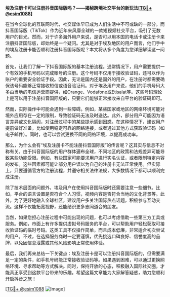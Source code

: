 **埃及注册卡可以注册抖音国际版吗？——揭秘跨境社交平台的新玩法[[TG💪+ @esim1088](https://t.me/s/esim1088)]**

在当今全球化的互联网时代，社交媒体早已成为人们生活中不可或缺的一部分。而抖音国际版（TikTok）作为近年来风靡全球的一款短视频社交平台，吸引了无数用户的目光。然而，对于许多海外用户来说，是否可以用本国的电话卡或注册卡来注册抖音国际版，却始终是一个疑问。尤其是对于埃及地区的用户而言，他们手中的埃及注册卡能否顺利注册抖音国际版呢？本文将从多个角度为您详细解读这一问题。

首先，让我们了解一下抖音国际版的基本注册流程。通常情况下，用户需要提供一个有效的手机号码以完成账号的注册。这个号码不仅用于接收验证码，还可以作为账户的重要安全验证手段。因此，无论是国内还是国外的用户，在注册时都需要确保该号码能够正常接收短信或语音验证码。对于埃及用户来说，他们的手机号码大多由当地的电信运营商提供，如Orange、Vodafone或Etisalat等。这些号码理论上是可以用于注册抖音国际版的，只要它们能够正常接收来自平台的验证码即可。

然而，实际操作中可能会遇到一些障碍。例如，某些国家或地区的网络环境可能对境外应用存在一定的限制，导致验证码无法及时送达。此外，部分用户可能因为语言差异或文化隔阂，对注册过程中的某些提示感到困惑。在这种情况下，建议用户提前做好准备，比如使用稳定可靠的网络连接，或者通过其他方式获取验证码（如电子邮件）。同时，也可以尝试更换不同的网络环境，以提高成功率。

那么，为什么会有“埃及注册卡不能注册抖音国际版”的传言呢？这其实与信息不对称有关。由于抖音国际版的用户群体遍布全球，不同地区的政策和法规差异可能导致某些功能受限。例如，有些国家可能要求用户进行实名认证，或者限制特定内容的发布。这些因素都可能让部分用户误以为自己的注册卡无法正常使用。但实际上，只要遵循官方的注册流程，并遵守相关法律法规，大多数情况下都可以顺利完成注册。

除了技术层面的问题外，埃及用户在使用抖音国际版时还需要注意一些细节。比如，平台的语言设置是否符合个人习惯，视频内容是否符合当地的文化背景等。此外，为了更好地融入全球社区，建议用户多关注国际热点话题，积极参与互动交流。这样不仅能拓宽视野，还能结识更多志同道合的朋友。

当然，如果您担心注册过程中可能出现的问题，也可以考虑借助一些第三方工具或服务。例如，市面上有许多提供虚拟号码服务的平台，可以帮助用户轻松获取可接收验证码的临时号码。这类工具不仅操作简单，而且成本低廉，非常适合初次尝试的用户。不过，在选择服务商时一定要谨慎，优先挑选口碑良好、信誉度高的品牌，以免因信息泄露或其他风险影响正常使用体验。

最后，我们再来总结一下关键点：埃及注册卡是可以注册抖音国际版的，但需要满足一定的条件，如手机号码能正常接收验证码等。如果遇到困难，可以通过更换网络环境、寻求帮助等方式解决。同时，保持开放的心态，积极融入国际社交圈，才能真正享受到这款平台带来的乐趣。希望这篇文章能为大家解答疑惑，助力您顺利开启抖音之旅！

[[TG💪+ @esim1088](https://t.me/s/esim1088) ![Image](https://i.postimg.cc/4NQfJmqS/Snipaste-2025-05-13-00-14-12.png)]
